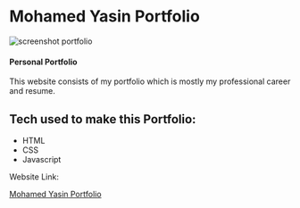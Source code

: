 # Mohamed Yasin Portfolio

![screenshot portfolio](https://github.com/MohamedAYasin/portfolio/assets/116743995/0e8c8b6d-0a16-4eaf-a43b-9f0d7a2f2795)


#### Personal Portfolio

This website consists of my portfolio which is mostly my professional career and resume.
## Tech used to make this Portfolio:

- HTML
- CSS
- Javascript

Website Link: 

[Mohamed Yasin Portfolio](https://mohamedayasin.github.io/portfolio/)
